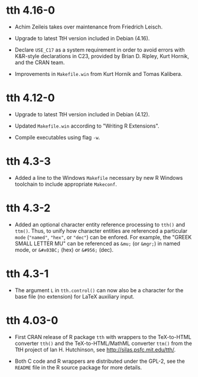 # tth 4.16-0

- Achim Zeileis takes over maintenance from Friedrich Leisch.

- Upgrade to latest TtH version included in Debian (4.16).

- Declare `USE_C17` as a system requirement in order to avoid errors with
  K&R-style declarations in C23, provided by Brian D. Ripley, Kurt Hornik,
  and the CRAN team.

- Improvements in `Makefile.win` from Kurt Hornik and Tomas Kalibera.


# tth 4.12-0

- Upgrade to latest TtH version included in Debian (4.12).

- Updated `Makefile.win` according to "Writing R Extensions".

- Compile executables using flag `-w`.


# tth 4.3-3

- Added a line to the Windows `Makefile` necessary by new R Windows
  toolchain to include appropriate `Makeconf`.


# tth 4.3-2

- Added an optional character entity reference processing to `tth()`
  and `ttm()`. Thus, to unify how character entities are referenced
  a particular `mode` (`"named"`, `"hex"`, or `"dec"`) can be enfored. For
  example, the "GREEK SMALL LETTER MU" can be referenced as
  `&mu;` (or `&mgr;`) in named mode, or `&#x03BC;` (hex) or `&#956;` (dec).


# tth 4.3-1

- The argument `L` in `tth.control()` can now also be a character
  for the base file (no extension) for LaTeX auxiliary input.


# tth 4.03-0

- First CRAN release of R package `tth` with wrappers to the
  TeX-to-HTML converter `tth()` and the TeX-to-HTML/MathML
  converter `ttm()` from the TtH project of Ian H. Hutchinson,
  see <http://silas.psfc.mit.edu/tth/>.
  
- Both C code and R wrappers are distributed under the GPL-2,
  see the `README` file in the R source package for more details.
